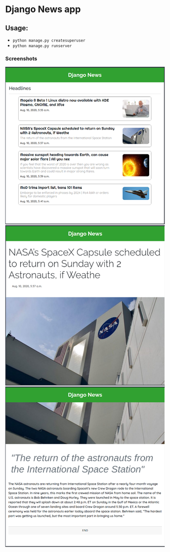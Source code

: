 # Django News app

## Usage:

 - `python manage.py createsuperuser`
 - `python manage.py runserver`
 

### Screenshots
![Screenshot](res/ss.png)
![Screenshot](res/ss2.png)
![Screenshot](res/ss3.png)
